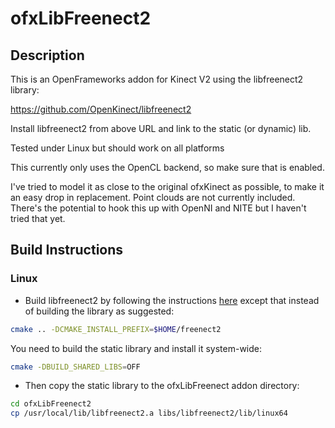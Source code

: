 ofxLibFreenect2
===============


Description
-----------

This is an OpenFrameworks addon for Kinect V2 using the libfreenect2 library:

https://github.com/OpenKinect/libfreenect2

Install libfreenect2 from above URL and link to the static (or dynamic) lib.

Tested under Linux but should work on all platforms

This currently only uses the OpenCL backend, so make sure that is enabled.

I've tried to model it as close to the original ofxKinect as possible, to make it an easy drop in replacement. Point clouds are not currently included. There's the potential to hook this up with OpenNI and NITE but I haven't tried that yet.


Build Instructions
------------------

### Linux


- Build libfreenect2 by following the instructions [here](https://github.com/OpenKinect/libfreenect2#linux) except that instead of building the library as suggested:
```bash
cmake .. -DCMAKE_INSTALL_PREFIX=$HOME/freenect2
```
You need to build the static library and install it system-wide:
```bash
cmake -DBUILD_SHARED_LIBS=OFF
```
- Then copy the static library to the ofxLibFreenect addon directory:
```bash
cd ofxLibFreenect2
cp /usr/local/lib/libfreenect2.a libs/libfreenect2/lib/linux64
```




